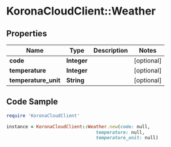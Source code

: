 # KoronaCloudClient::Weather

## Properties

Name | Type | Description | Notes
------------ | ------------- | ------------- | -------------
**code** | **Integer** |  | [optional] 
**temperature** | **Integer** |  | [optional] 
**temperature_unit** | **String** |  | [optional] 

## Code Sample

```ruby
require 'KoronaCloudClient'

instance = KoronaCloudClient::Weather.new(code: null,
                                 temperature: null,
                                 temperature_unit: null)
```


